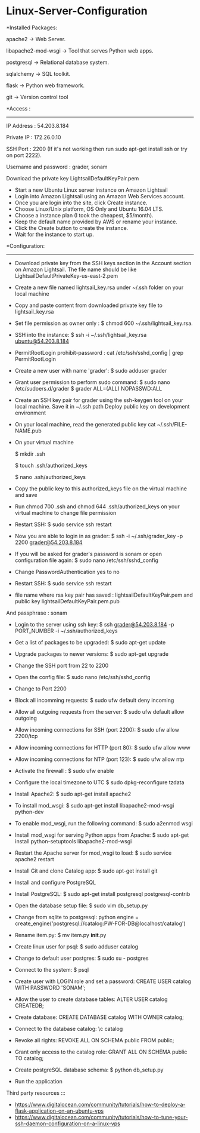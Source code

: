# Linux-Server-Configuration

*Installed Packages:

apache2 -> Web Server.

libapache2-mod-wsgi -> Tool that serves Python web apps.

postgresql -> Relational database system.

sqlalchemy -> SQL toolkit.

flask -> Python web framework.

git -> Version control tool

 *Access :
 _________
 IP Address : 54.203.8.184

 Private IP : 172.26.0.10
 
 SSH Port : 2200
 (If it's not working then run sudo apt-get install ssh or try on port 2222).
 
 Username and password : grader, sonam
 
 Download the private key LightsailDefaultKeyPair.pem
 
 
 
 * Start a new Ubuntu Linux server instance on Amazon Lightsail
* Login into Amazon Lightsail using an Amazon Web Services account.
* Once you are login into the site, click Create instance.
* Choose Linux/Unix platform, OS Only and Ubuntu 16.04 LTS.
* Choose a instance plan (I took the cheapest, $5/month).
* Keep the default name provided by AWS or rename your instance.
* Click the Create button to create the instance.
* Wait for the instance to start up.

 *Configuration:
 ________________
 
 * Download private key from the SSH keys section in the Account section on Amazon Lightsail. The file name should be like LightsailDefaultPrivateKey-us-east-2.pem
 
 * Create a new file named lightsail_key.rsa under ~/.ssh folder on your local machine
 
 * Copy and paste content from downloaded private key file to lightsail_key.rsa
 
 * Set file permission as owner only : $ chmod 600 ~/.ssh/lightsail_key.rsa.
 
 * SSH into the instance: $ ssh -i ~/.ssh/lightsail_key.rsa ubuntu@54.203.8.184
  
* PermitRootLogin prohibit-password :  cat /etc/ssh/sshd_config | grep PermitRootLogin
 
 *  Create a new user with name 'grader':
  $ sudo adduser grader
  
* Grant user permission to perform sudo command:
  $ sudo nano /etc/sudoers.d/grader
  $ grader ALL=(ALL) NOPASSWD:ALL 

 
 * Create an SSH key pair for grader using the ssh-keygen tool on your local machine. Save it in ~/.ssh path
    Deploy public key on development environment
    
 * On your local machine, read the generated public key cat ~/.ssh/FILE-NAME.pub
 
 * On your virtual machine
 
   $ mkdir .ssh
   
   $ touch .ssh/authorized_keys
   
   $ nano .ssh/authorized_keys
   
* Copy the public key to this authorized_keys file on the virtual machine and save

* Run chmod 700 .ssh and chmod 644 .ssh/authorized_keys on your virtual machine to change file permission

* Restart SSH: $ sudo service ssh restart

* Now you are able to login in as grader: $ ssh -i ~/.ssh/grader_key -p 2200 grader@54.203.8.184

* If you will be asked for grader's password is sonam or open configuration file again: $ sudo nano /etc/ssh/sshd_config

 * Change PasswordAuthentication yes to no
 
* Restart SSH: $ sudo service ssh restart
   
 *  file name where rsa key pair has saved : lightsailDefaultKeyPair.pem and public key lightsailDefaultKeyPair.pem.pub
   
   And passphrase : sonam

* Login to the server using ssh key:
  $ ssh grader@54.203.8.184 -p PORT_NUMBER -i ~/.ssh/authorized_keys
  
* Get a list of packages to be upgraded:
  $ sudo apt-get update
* Upgrade packages to newer versions:
  $ sudo apt-get upgrade
* Change the SSH port from 22 to 2200
* Open the config file:
  $ sudo nano /etc/ssh/sshd_config
* Change to Port 2200

* Block all incomming requests:
  $ sudo ufw default deny incoming
* Allow all outgoing requests from the server:
  $ sudo ufw default allow outgoing
* Allow incoming connections for SSH (port 2200):
  $ sudo ufw allow 2200/tcp
* Allow incoming connections for HTTP (port 80):
  $ sudo ufw allow www
* Allow incoming connections for NTP (port 123):
  $ sudo ufw allow ntp
* Activate the firewall :
  $ sudo ufw enable
  
* Configure the local timezone to UTC
  $ sudo dpkg-reconfigure tzdata   
  
* Install Apache2:
  $ sudo apt-get install apache2
* To install mod_wsgi:
  $ sudo apt-get install libapache2-mod-wsgi python-dev
* To enable mod_wsgi, run the following command:
  $ sudo a2enmod wsgi  
* Install mod_wsgi for serving Python apps from Apache:
  $ sudo apt-get install python-setuptools libapache2-mod-wsgi
* Restart the Apache server for mod_wsgi to load:
  $ sudo service apache2 restart

* Install Git and clone Catalog app:
  $ sudo apt-get install git 
* Install and configure PostgreSQL

* Install PostgreSQL:
  $ sudo apt-get install postgresql postgresql-contrib
  
* Open the database setup file:
  $ sudo vim db_setup.py
* Change from sqlite to postgresql:
  python engine = create_engine('postgresql://catalog:PW-FOR-DB@localhost/catalog')
* Rename item.py: 
  $ mv item.py __init__.py
* Create linux user for psql:
  $ sudo adduser catalog
* Change to default user postgres:
  $ sudo su - postgres
* Connect to the system:
  $ psql
* Create user with LOGIN role and set a password:
  CREATE USER catalog WITH PASSWORD 'SONAM';
* Allow the user to create database tables:
  ALTER USER catalog CREATEDB;
* Create database:
  CREATE DATABASE catalog WITH OWNER catalog;
* Connect to the database catalog:
  \c catalog
* Revoke all rights:
  REVOKE ALL ON SCHEMA public FROM public;
* Grant only access to the catalog role:
  GRANT ALL ON SCHEMA public TO catalog;
* Create postgreSQL database schema:
  $ python db_setup.py
* Run the application 


Third party resources :::
 * https://www.digitalocean.com/community/tutorials/how-to-deploy-a-flask-application-on-an-ubuntu-vps
 * https://www.digitalocean.com/community/tutorials/how-to-tune-your-ssh-daemon-configuration-on-a-linux-vps
